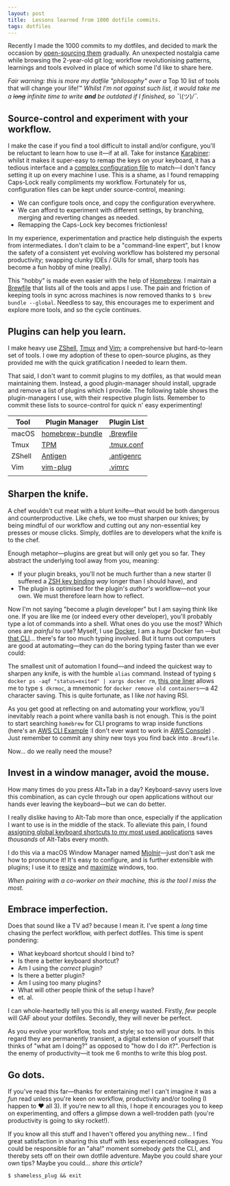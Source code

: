 ```yaml
---
layout: post
title:  Lessons learned from 1000 dotfile commits.
tags: dotfiles
---
```


Recently I made the 1000 commits to my dotfiles, and decided to
mark the occasion by
[open-sourcing them](https://www.github.com/kieran-bamforth/dotfiles)
gradually. An unexpected nostalgia came while browsing the 2-year-old git
log; workflow revolutionising patterns, learnings and tools evolved in place
of which some I'd like to share here.

_Fair warning: this is more my dotfile "philosophy" over a_
Top 10 list of tools that will change your life!™ _Whilst I'm not against such
list, it would take me a ~~long~~ infinite time to write **and** be outdated if
I finished, so ¯\\_(ツ)_/¯._

## Source-control and experiment with your workflow.

I make the case if you find a tool difficult to install and/or configure,
you'll be reluctant to learn how to use it—if at all. Take for instance
[Karabiner](https://pqrs.org/osx/karabiner/): whilst it makes it super-easy to
remap the keys on your keyboard, it has a tedious interface and a [complex
configuration file][karabiner-config] to match—I don't fancy setting it up on
every machine I use. This is a shame, as I found remapping Caps-Lock really
compliments my workflow. Fortunately for us, configuration files can be kept
under source-control, meaning:

- We can configure tools once, and copy the configuration everywhere.
- We can afford to experiment with different settings, by branching, merging
    and reverting changes as needed.
- Remapping the Caps-Lock key becomes frictionless!

In my experience, experimentation and practice help distinguish the
experts from intermediates. I don't claim to be a "command-line expert", but I
know the safety of a consistent yet evolving workflow has bolstered my personal
productivity; swapping clunky IDEs / GUIs for small, sharp tools has become a
fun hobby of mine (really).

This "hobby" is made even easier with the help of [Homebrew](https://brew.sh). I
maintain a [Brewfile][brewfile] that lists all of the tools and apps I use. The
pain and friction of keeping tools in sync across machines is now removed thanks
to `$ brew bundle --global`. Needless to say, this encourages me to experiment
and explore more tools, and so the cycle continues.

## Plugins can help you learn.

I make heavy use [ZShell](https://github.com/zsh-users/zsh),
[Tmux](https://github.com/tmux/tmux) and [Vim](https://github.com/vim/vim); a
comprehensive but hard-to-learn set of tools. I owe my adoption of these to
open-source plugins, as they provided me with the quick gratification I needed
to learn them.

That said, I don't want to commit plugins to my dotfiles, as that would mean
maintaining them. Instead, a good plugin-manager should install, upgrade and
remove a list of plugins which I provide. The following table shows the
plugin-managers I use, with their respective plugin lists. Remember to commit
these lists to source-control for quick n' easy experimenting!

| Tool   | Plugin Manager                                                 | Plugin List                |
| ---    | ---                                                            | ---                        |
| macOS  | [homebrew-bundle](https://github.com/Homebrew/homebrew-bundle) | [.Brewfile][brewfile]      |
| Tmux   | [TPM](https://github.com/tmux-plugins/tpm)                     | [.tmux.conf][tpm-conf]     |
| ZShell | [Antigen](https://github.com/zsh-users/antigen)                | [.antigenrc][antigen-conf] |
| Vim    | [vim-plug](https://github.com/junegunn/vim-plug)               | [.vimrc][vim-plug]         |
|        |                                                                |                            |

## Sharpen the knife.

A chef wouldn't cut meat with a blunt knife—that would be both dangerous and
counterproductive. Like chefs, we too must sharpen our knives; by being mindful
of our workflow and cutting out any non-essential key presses or mouse clicks.
Simply, dotfiles are to developers what the knife is to the chef.

Enough metaphor—plugins are great but will only get you so far. They abstract
the underlying tool away from you, meaning:

- If your plugin breaks, you'll not be much further than a new starter
    (I suffered a [ZSH key binding][zsh-key-binding] _way_ longer than I should
    have), and
- The plugin is optimised for the plugin's _author's_ workflow—not your own. We
    must therefore learn how to reflect.

Now I'm not saying "become a plugin developer" but I am saying think like one.
If you are like me (or indeed every other developer), you'll probably type a lot
of commands into a shell. What ones do you use the most? Which ones are _painful_
to use? Myself, I use [Docker](https://www.docker.com/), I am a _huge_ Docker fan
—but [that CLI](https://docs.docker.com/engine/reference/run/)...  there's far
too much typing involved. But it turns out computers are good at automating—they
can do the boring typing faster than we ever could:

The smallest unit of automation I found—and indeed the quickest way to sharpen
any knife, is with the humble `alias` command. Instead of typing `$ docker
ps -aqf "status=exited" | xargs docker rm`, [this one liner][docker-rm-alias]
allows me to type `$ dkrmoc`, a mnemonic for `docker remove old containers`—a
42 character saving. This is quite fortunate, as I like _not_ having RSI.

As you get good at reflecting on and automating your workflow, you'll inevitably
reach a point where vanilla bash is not enough. This is the point to start
searching `homebrew` for CLI programs to wrap inside functions (here's an [AWS CLI
Example][aws-cli-example] :I don't ever want to work in [AWS
Console](https://medium.com/@miriamschwab/i-love-you-aws-but-your-documentation-and-support-sucks-enormously-192e7d9b671d0!))
. Just remember to commit any shiny new toys you find back into `.Brewfile`.

Now... do we really need the mouse?

## Invest in a window manager, avoid the mouse.

How many times do you press Alt+Tab in a day? Keyboard-savvy users love this
combination, as can cycle through our open applications without our hands
ever leaving the keyboard—but we can do better.

I really dislike having to Alt-Tab more than once, especially if the application
I want to use is in the middle of the stack. To alleviate this pain, I found
[assigning global keyboard shortcuts to my most used applications][mjolnir-shortcuts]
saves _thousands_ of Alt-Tabs every month.

I do this via a macOS Window Manager named
[Mjolnir](https://github.com/sdegutis/mjolnir)—just don't ask me how to
pronounce it! It's easy to configure, and is further extensible with plugins;
I use it to [resize][mjolnir-resize] and [maximize][mjolnir-mazimize] windows,
too.

_When pairing with a co-worker on their machine, this is the tool I miss the most._

## Embrace imperfection.

Does that sound like a TV ad? because I mean it. I've spent a _long_ time
chasing the perfect workflow, with perfect dotfiles. This time is spent
pondering:

- What keyboard shortcut should I bind to?
- Is there a better keyboard shortcut?
- Am I using the _correct_ plugin?
- Is there a better plugin?
- Am I using too many plugins?
- What will other people think of the setup I have?
- et. al.

I can whole-heartedly tell you this is all energy wasted. Firstly, _few_ people
will GAF about your dotfiles. Secondly, they will never be perfect.

As you evolve your workflow, tools and style; so too will your dots. In this regard
they are permanently transient, a digital extension of yourself that thinks of
"what am I doing?" as opposed to "how do I do it?". Perfection is the enemy of
productivity—it took me 6 months to write this blog post.

## Go dots.

If you've read this far—thanks for entertaining me! I can't imagine it was a
_fun_ read unless you're keen on workflow, productivity and/or tooling (I happen
to :heart: all 3). If you're new to all this, I hope it encourages you to keep
on experimenting, and offers a glimpse down a well-trodden path (you're
productivity is going to sky rocket!).

If you know all this stuff and I haven't offered you anything new... I find great
satisfaction in sharing this stuff with less experienced colleagues. You could
be responsible for an "aha!" moment somebody _gets_ the CLI, and thereby sets off
on their own dotfile adventure. Maybe you could share your own tips? Maybe you could...
_share this article_?

`$ shameless_plug && exit`

<style>
table {
    width:100%;
}
</style>

[antigen-conf]: https://github.com/kieran-bamforth/dotfiles/tree/c22e8de0d1b262c30c1cb7c47854375d72f26de0/.antigenrc#L1-L20
[aws-cli-example]:  https://github.com/kieran-bamforth/dotfiles/blob/c22e8de0d1b262c30c1cb7c47854375d72f26de0/utilities.sh#L89-L195
[brewfile]: https://github.com/kieran-bamforth/dotfiles/tree/c22e8de0d1b262c30c1cb7c47854375d72f26de0/.Brewfile
[docker-rm-alias]: https://github.com/kieran-bamforth/dotfiles/tree/c22e8de0d1b262c30c1cb7c47854375d72f26de0/utilities.sh#L28
[karabiner-config]: https://github.com/kieran-bamforth/dotfiles/tree/c22e8de0d1b262c30c1cb7c47854375d72f26de0/.config/karabiner/karabiner.json
[mjolnir-mazimize]: https://github.com/kieran-bamforth/dotfiles/blob/c22e8de0d1b262c30c1cb7c47854375d72f26de0/.mjolnir/init.lua#L91-L93
[mjolnir-resize]: https://github.com/kieran-bamforth/dotfiles/tree/c22e8de0d1b262c30c1cb7c47854375d72f26de0/.mjolnir/init.lua#L54-L88
[mjolnir-shortcuts]: https://github.com/kieran-bamforth/dotfiles/tree/c22e8de0d1b262c30c1cb7c47854375d72f26de0/.mjolnir/init.lua#L22-L40
[tpm-conf]: https://github.com/kieran-bamforth/dotfiles/tree/c22e8de0d1b262c30c1cb7c47854375d72f26de0/.tmux.conf#L36-L41
[vim-plug]: https://github.com/kieran-bamforth/dotfiles/tree/c22e8de0d1b262c30c1cb7c47854375d72f26de0/.vimrc#L4-L54
[zsh-key-binding]: https://github.com/kieran-bamforth/dotfiles/tree/c22e8de0d1b262c30c1cb7c47854375d72f26de0/.zshrc#L56-L58
